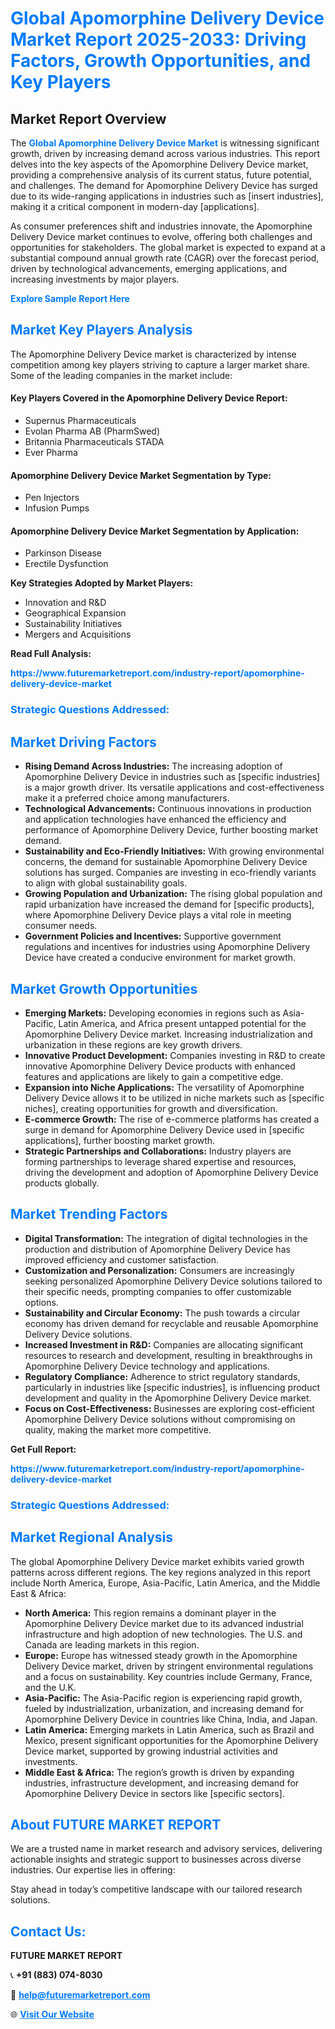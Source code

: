 <h1 style="color: #007BFF;">Global Apomorphine Delivery Device Market Report 2025-2033: Driving Factors, Growth Opportunities, and Key Players</h1>

<section id="overview">
<h2>Market Report Overview</h2>
<p>The <a href="https://www.futuremarketreport.com/industry-report/apomorphine-delivery-device-market" style="color: #007BFF; text-decoration: none;"><strong>Global Apomorphine Delivery Device Market</strong></a> is witnessing significant growth, driven by increasing demand across various industries. This report delves into the key aspects of the Apomorphine Delivery Device market, providing a comprehensive analysis of its current status, future potential, and challenges. The demand for Apomorphine Delivery Device has surged due to its wide-ranging applications in industries such as [insert industries], making it a critical component in modern-day [applications].</p>
<p>As consumer preferences shift and industries innovate, the Apomorphine Delivery Device market continues to evolve, offering both challenges and opportunities for stakeholders. The global market is expected to expand at a substantial compound annual growth rate (CAGR) over the forecast period, driven by technological advancements, emerging applications, and increasing investments by major players.</p>
</section>

<section id="overview">
<p><a href="https://www.futuremarketreport.com/request-sample/reportId=79972" style="color: #007BFF; text-decoration: none;"><strong>Explore Sample Report Here</strong></a></p>
</section>

<section id="key-players">
<h2 style="color: #007BFF;">Market Key Players Analysis</h2>
<p>The Apomorphine Delivery Device market is characterized by intense competition among key players striving to capture a larger market share. Some of the leading companies in the market include:</p>
<h4>Key Players Covered in the Apomorphine Delivery Device Report:</h4>
<ul><li>Supernus Pharmaceuticals</li><li>Evolan Pharma AB (PharmSwed)</li><li>Britannia Pharmaceuticals STADA</li><li>Ever Pharma</li></ul>
<h4>Apomorphine Delivery Device Market Segmentation by Type:</h4>
<ul><li>Pen Injectors</li><li>Infusion Pumps</li></ul>

<h4>Apomorphine Delivery Device Market Segmentation by Application:</h4>
<ul><li>Parkinson Disease</li><li>Erectile Dysfunction</li></ul>
<p><strong>Key Strategies Adopted by Market Players:</strong></p>
<ul>
<li>Innovation and R&D</li>
<li>Geographical Expansion</li>
<li>Sustainability Initiatives</li>
<li>Mergers and Acquisitions</li>
</ul>
</section>

<section>
<p><strong>Read Full Analysis: </strong></p><a href="https://www.futuremarketreport.com/industry-report/apomorphine-delivery-device-market" style="color: #007BFF; text-decoration: none;"><strong>https://www.futuremarketreport.com/industry-report/apomorphine-delivery-device-market</strong></a>
<h3 style="color: #007BFF;">Strategic Questions Addressed:</h3>
</section>

<section id="driving-factors">
<h2 style="color: #007BFF;">Market Driving Factors</h2>
<ul>
<li><strong>Rising Demand Across Industries:</strong> The increasing adoption of Apomorphine Delivery Device in industries such as [specific industries] is a major growth driver. Its versatile applications and cost-effectiveness make it a preferred choice among manufacturers.</li>
<li><strong>Technological Advancements:</strong> Continuous innovations in production and application technologies have enhanced the efficiency and performance of Apomorphine Delivery Device, further boosting market demand.</li>
<li><strong>Sustainability and Eco-Friendly Initiatives:</strong> With growing environmental concerns, the demand for sustainable Apomorphine Delivery Device solutions has surged. Companies are investing in eco-friendly variants to align with global sustainability goals.</li>
<li><strong>Growing Population and Urbanization:</strong> The rising global population and rapid urbanization have increased the demand for [specific products], where Apomorphine Delivery Device plays a vital role in meeting consumer needs.</li>
<li><strong>Government Policies and Incentives:</strong> Supportive government regulations and incentives for industries using Apomorphine Delivery Device have created a conducive environment for market growth.</li>
</ul>
</section>

<section id="growth-opportunities">
<h2 style="color: #007BFF;">Market Growth Opportunities</h2>
<ul>
<li><strong>Emerging Markets:</strong> Developing economies in regions such as Asia-Pacific, Latin America, and Africa present untapped potential for the Apomorphine Delivery Device market. Increasing industrialization and urbanization in these regions are key growth drivers.</li>
<li><strong>Innovative Product Development:</strong> Companies investing in R&D to create innovative Apomorphine Delivery Device products with enhanced features and applications are likely to gain a competitive edge.</li>
<li><strong>Expansion into Niche Applications:</strong> The versatility of Apomorphine Delivery Device allows it to be utilized in niche markets such as [specific niches], creating opportunities for growth and diversification.</li>
<li><strong>E-commerce Growth:</strong> The rise of e-commerce platforms has created a surge in demand for Apomorphine Delivery Device used in [specific applications], further boosting market growth.</li>
<li><strong>Strategic Partnerships and Collaborations:</strong> Industry players are forming partnerships to leverage shared expertise and resources, driving the development and adoption of Apomorphine Delivery Device products globally.</li>
</ul>
</section>

<section id="trending-factors">
<h2 style="color: #007BFF;">Market Trending Factors</h2>
<ul>
<li><strong>Digital Transformation:</strong> The integration of digital technologies in the production and distribution of Apomorphine Delivery Device has improved efficiency and customer satisfaction.</li>
<li><strong>Customization and Personalization:</strong> Consumers are increasingly seeking personalized Apomorphine Delivery Device solutions tailored to their specific needs, prompting companies to offer customizable options.</li>
<li><strong>Sustainability and Circular Economy:</strong> The push towards a circular economy has driven demand for recyclable and reusable Apomorphine Delivery Device solutions.</li>
<li><strong>Increased Investment in R&D:</strong> Companies are allocating significant resources to research and development, resulting in breakthroughs in Apomorphine Delivery Device technology and applications.</li>
<li><strong>Regulatory Compliance:</strong> Adherence to strict regulatory standards, particularly in industries like [specific industries], is influencing product development and quality in the Apomorphine Delivery Device market.</li>
<li><strong>Focus on Cost-Effectiveness:</strong> Businesses are exploring cost-efficient Apomorphine Delivery Device solutions without compromising on quality, making the market more competitive.</li>
</ul>
</section>

<section>
<p><strong>Get Full Report: </strong></p><a href="https://www.futuremarketreport.com/industry-report/apomorphine-delivery-device-market" style="color: #007BFF; text-decoration: none;"><strong>https://www.futuremarketreport.com/industry-report/apomorphine-delivery-device-market</strong></a>
<h3 style="color: #007BFF;">Strategic Questions Addressed:</h3>
</section>


<section id="regional-analysis">
<h2 style="color: #007BFF;">Market Regional Analysis</h2>
<p>The global Apomorphine Delivery Device market exhibits varied growth patterns across different regions. The key regions analyzed in this report include North America, Europe, Asia-Pacific, Latin America, and the Middle East & Africa:</p>
<ul>
<li><strong>North America:</strong> This region remains a dominant player in the Apomorphine Delivery Device market due to its advanced industrial infrastructure and high adoption of new technologies. The U.S. and Canada are leading markets in this region.</li>
<li><strong>Europe:</strong> Europe has witnessed steady growth in the Apomorphine Delivery Device market, driven by stringent environmental regulations and a focus on sustainability. Key countries include Germany, France, and the U.K.</li>
<li><strong>Asia-Pacific:</strong> The Asia-Pacific region is experiencing rapid growth, fueled by industrialization, urbanization, and increasing demand for Apomorphine Delivery Device in countries like China, India, and Japan.</li>
<li><strong>Latin America:</strong> Emerging markets in Latin America, such as Brazil and Mexico, present significant opportunities for the Apomorphine Delivery Device market, supported by growing industrial activities and investments.</li>
<li><strong>Middle East & Africa:</strong> The region’s growth is driven by expanding industries, infrastructure development, and increasing demand for Apomorphine Delivery Device in sectors like [specific sectors].</li>
</ul>
</section>

<footer>
<h2 style="color: #007BFF;">About FUTURE MARKET REPORT</h2>
<p>We are a trusted name in market research and advisory services, delivering actionable insights and strategic support to businesses across diverse industries. Our expertise lies in offering:</p>

<p>Stay ahead in today’s competitive landscape with our tailored research solutions.</p>

<h2 style="color: #007BFF;">Contact Us:</h2>
<p><strong>FUTURE MARKET REPORT</strong></p>
<p>📞 <strong>+91 (883) 074-8030</strong></p>
<p>📧 <strong><a href="mailto:help@futuremarketreport.com" style="color: #007BFF;">help@futuremarketreport.com</a></strong></p>
<p>🌐 <strong><a href="https://www.futuremarketreport.com/" style="color: #007BFF;">Visit Our Website</a></strong></p>
</footer>